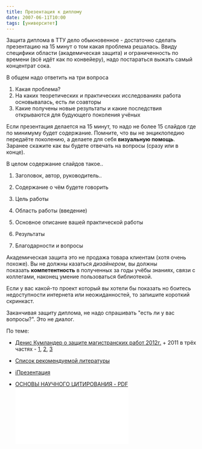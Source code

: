 ```yaml
---
title: Презентация к диплому
date: 2007-06-11T10:00
tags: [университет]
---
```


Защита диплома в ТТУ дело обыкновенное - достаточно сделать презентацию на 15 минут о том какая проблема решалась. Ввиду специфики области (академическая защита) и ограниченность по времени (всё идёт как по конвейеру), надо постараться выжать самый концентрат сока.

В общем надо ответить на три вопроса  

1. Какая проблема?
2. На каких теоретических и практических исследованиях работа основывалась, есть ли соавторы  
3. Какие получены новые результаты и какие последствия открываются для будующего поколения учёных

Если презентация делается на 15 минут, то надо не более 15 слайдов где по минимуму будет содержание. Помните, что вы не энциклопедию передаёте поколению, а делаете для себя **визуальную помощь**. Заранее скажите как вы будете отвечать на вопросы (сразу или в конце).  

<!-- truncate -->

В целом содержание слайдов такое..

1. Заголовок, автор, руководитель..
2. Содержание о чём будете говорить
3. Цель работы
4. Область работы (введение)
5. Основное описание вашей практической работы
6. Результаты  
    
7. Благодарности и вопросы

Академическая защита это не продажа товара клиентам (хотя очень похоже). Вы не должны казаться _дизайнером_, вы должны показать **компетентность** в полученных за годы учёбы знаниях, связи с коллегами, наконец умение пользоваться библиотекой.

Если у вас какой-то проект который вы хотели бы показать но боитесь недоступности интернета или неожиданностей, то запишите короткий скринкаст.

Заканчивая защиту диплома, не надо спрашивать "есть ли у вас вопросы?". Это не диалог.

По теме:

- [Денис Кумландер о защите магистранских работ 2012г.](http://kumlander.blogspot.com/2012/12/blog-post.html) + 2011 в трёх частях - [1](http://kumlander.blogspot.com/2011/06/1.html), [2](http://kumlander.blogspot.com/2011/06/2.html), [3](http://kumlander.blogspot.com/2011/06/3.html)   
    
- [Список рекомендуемой литературы](http://kapterev.livejournal.com/696992.html)
- [iПрезентация](http://ctrl-c-writer.ru/ipresentation/)
- [ОСНОВЫ НАУЧНОГО ЦИТИРОВАНИЯ - PDF](../../build/img/ОСНОВЫ%20НАУЧНОГО%20ЦИТИРОВАНИЯ.pdf)
![](../../build/img/ОСНОВЫ%20НАУЧНОГО%20ЦИТИРОВАНИЯ.pdf)